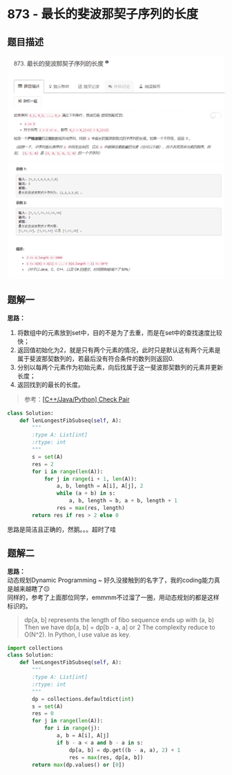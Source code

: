 # 873 - 最长的斐波那契子序列的长度

## 题目描述
![problem](images/873.png)
![cases](images/873cases.png)


## 题解一
**思路：**    
1. 将数组中的元素放到set中，目的不是为了去重，而是在set中的查找速度比较快；
2. 返回值初始化为2，就是只有两个元素的情况，此时只是默认这有两个元素是属于斐波那契数列的，若最后没有符合条件的数列则返回0.
3. 分别以每两个元素作为初始元素，向后找属于这一斐波那契数列的元素并更新长度；
4. 返回找到的最长的长度。

>参考：[[C++/Java/Python] Check Pair](https://leetcode.com/problems/length-of-longest-fibonacci-subsequence/discuss/152343/C++JavaPython-Check-Pair)

```python
class Solution:
    def lenLongestFibSubseq(self, A):
        """
        :type A: List[int]
        :rtype: int
        """
        s = set(A)
        res = 2
        for i in range(len(A)):
        	for j in range(i + 1, len(A)):
        		a, b, length = A[i], A[j], 2
        		while (a + b) in s:
        			a, b, length = b, a + b, length + 1
        		res = max(res, length)
        return res if res > 2 else 0
```

思路是简洁且正确的，然鹅。。。超时了哇


## 题解二
**思路：**    
动态规划Dynamic Programming ~   好久没接触到的名字了，我的coding能力真是越来越瞎了😔  
同样的，参考了上面那位同学，emmmm不过溜了一圈，用动态规划的都是这样标识的。

>dp[a, b] represents the length of fibo sequence ends up with (a, b)
Then we have dp[a, b] = dp[b - a, a] or 2
The complexity reduce to O(N^2).
In Python, I use value as key.

```python
import collections
class Solution:
    def lenLongestFibSubseq(self, A):
        """
        :type A: List[int]
        :rtype: int
        """
        dp = collections.defaultdict(int)
        s = set(A)
        res = 0
        for j in range(len(A)):
        	for i in range(j):
        		a, b = A[i], A[j]
        		if b - a < a and b - a in s:
        			dp[a, b] = dp.get((b - a, a), 2) + 1
        			res = max(res, dp[a, b])
        return max(dp.values() or [0])
```